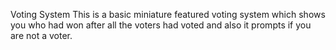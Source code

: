 Voting System
This is a basic miniature featured voting system which shows you who had won after all the voters had voted and also it prompts if you are not a voter.
